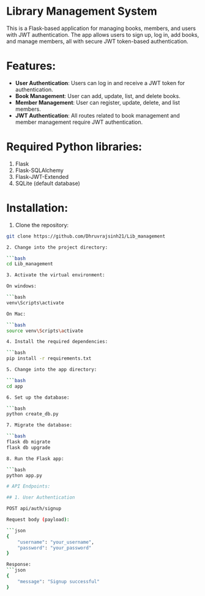 # Library Management System

This is a Flask-based application for managing books, members, and users with JWT authentication. The app allows users to sign up, log in, add books, and manage members, all with secure JWT token-based authentication.

# Features:

- **User Authentication**: Users can log in and receive a JWT token for authentication.
- **Book Management**: User can add, update, list, and delete books.
- **Member Management**: User can register, update, delete, and list members.
- **JWT Authentication**: All routes related to book management and member management require JWT authentication.

# Required Python libraries:

1. Flask
2. Flask-SQLAlchemy
3. Flask-JWT-Extended
5. SQLite (default database)

# Installation:

1. Clone the repository:

```bash
git clone https://github.com/Dhruvrajsinh21/Lib_management

2. Change into the project directory:

```bash
cd Lib_management

3. Activate the virtual environment:

On windows:

```bash
venv\Scripts\activate

On Mac:

```bash
source venv\Scripts\activate

4. Install the required dependencies:

```bash
pip install -r requirements.txt

5. Change into the app directory:

```bash
cd app

6. Set up the database:

```bash
python create_db.py

7. Migrate the database:

```bash
flask db migrate
flask db upgrade

8. Run the Flask app:

```bash
python app.py

# API Endpoints:

## 1. User Authentication

POST api/auth/signup

Request body (payload):

```json
{
    "username": "your_username",
    "password": "your_password"
}

Response:
```json
{
    "message": "Signup successful"
}




